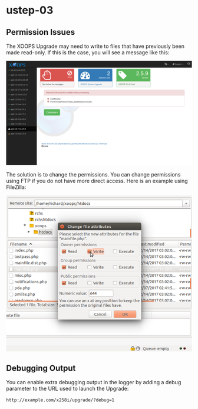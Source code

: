 # ustep-03

## Permission Issues

The XOOPS Upgrade may need to write to files that have previously been made read-only. If this is the case, you will see a message like this:

![XOOPS Upgrade Make Writable Error](../../../.gitbook/assets/upgrade-03-make-writable.png)

The solution is to change the permissions. You can change permissions using FTP if you do not have more direct access. Here is an example using FileZilla:

![FileZilla Change Permission](../../../.gitbook/assets/upgrade-04-change-permissions.png)

## Debugging Output

You can enable extra debugging output in the logger by adding a debug parameter to the URL used to launch the Upgrade:

```text
http://example.com/x258i/upgrade/?debug=1
```


